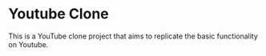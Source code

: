 # Youtube Clone

This is a YouTube clone project that aims to replicate the basic functionality on Youtube.
